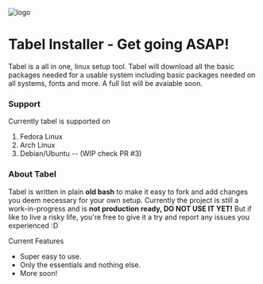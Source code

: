 ![logo](https://i.imgur.com/nQiZJNQ.png)

# Tabel Installer - Get going ASAP!

Tabel is a all in one, linux setup tool. Tabel will download all the basic packages needed for a usable system including basic packages needed on all systems, fonts and more. A full list will be avaiable soon.

### Support

Currently tabel is supported on

<ol>
  <li>Fedora Linux</li>
  <li>Arch Linux</li>
  <li>Debian/Ubuntu -- (WIP check PR #3)</li>
</ol>

### About Tabel

Tabel is written in plain **old bash** to make it easy to fork and add changes you deem necessary for your own setup. Currently the project is still a work-in-progress and is **not production ready, DO NOT USE IT YET!** But if like to live a risky life, you're free to give it a try and report any issues you experienced :D

Current Features

- Super easy to use.
- Only the essentials and nothing else.
- More soon!
